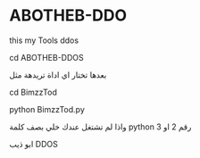 # ABOTHEB-DDO
this my Tools ddos

cd ABOTHEB-DDOS

بعدها تختار اي اداة تريدهة 
مثل 

cd BimzzTod


python BimzzTod.py

واذا لم تشتغل عندك 
خلي بصف كلمة python 
رقم 2 او 3

ابو ذيب DDOS
